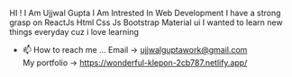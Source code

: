 HI ! I Am Ujjwal Gupta
I Am Intrested In Web Development 
I have a strong grasp on  ReactJs Html Css Js Bootstrap Material ui
I wanted to learn new things everyday cuz i love learning 
- 📫 How to reach me ...  Email -> ujjwalguptawork@gmail.com  
My portfolio -> https://wonderful-klepon-2cb787.netlify.app/

<!---
ujjwal454/ujjwal454 is a ✨ special ✨ repository because its `README.md` (this file) appears on your GitHub profile.
You can click the Preview link to take a look at your changes.
--->
